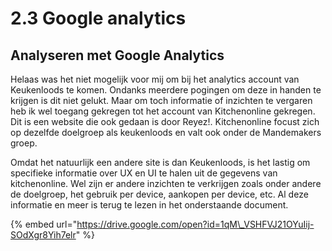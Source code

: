 # 2.3 Google analytics

## Analyseren met Google Analytics

Helaas was het niet mogelijk voor mij om bij het analytics account van Keukenloods te komen. Ondanks meerdere pogingen om deze in handen te krijgen is dit niet gelukt. Maar om toch informatie of inzichten te vergaren heb ik wel toegang gekregen tot het account van Kitchenonline gekregen. Dit is een website die ook gedaan is door Reyez!. Kitchenonline focust zich op dezelfde doelgroep als keukenloods en valt ook onder de Mandemakers groep.

Omdat het natuurlijk een andere site is dan Keukenloods, is het lastig om specifieke informatie over UX en UI te halen uit de gegevens van kitchenonline. Wel zijn er andere inzichten te verkrijgen zoals onder andere de doelgroep, het gebruik per device, aankopen per device, etc. Al deze informatie en meer is terug te lezen in het onderstaande document.

{% embed url="https://drive.google.com/open?id=1qM\_VSHFVJ21OYuIij-SOdXgr8Yih7elr" %}





